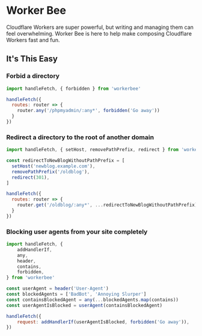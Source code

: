 # Worker Bee

Cloudflare Workers are super powerful, but writing and managing them can feel overwhelming.
Worker Bee is here to help make composing Cloudflare Workers fast and fun.

## It's This Easy

### Forbid a directory

```js
import handleFetch, { forbidden } from 'workerbee'

handleFetch({
  routes: router => {
    router.any('/phpmyadmin/:any*', forbidden('Go away'))
  }
})
```

### Redirect a directory to the root of another domain

```js
import handleFetch, { setHost, removePathPrefix, redirect } from 'workerbee'

const redirectToNewBlogWithoutPathPrefix = [
  setHost('newblog.example.com'),
  removePathPrefix('/oldblog'),
  redirect(301),
]

handleFetch({
  routes: router => {
    router.get('/oldblog/:any*', ...redirectToNewBlogWithoutPathPrefix)
  }
})
```

### Blocking user agents from your site completely

```js
import handleFetch, {
	addHandlerIf,
	any,
	header,
	contains,
	forbidden,
} from 'workerbee'

const userAgent = header('User-Agent')
const blockedAgents = ['BadBot', 'Annoying Slurper']
const containsBlockedAgent = any(...blockedAgents.map(contains))
const userAgentIsBlocked = userAgent(containsBlockedAgent)

handleFetch({
	request: addHandlerIf(userAgentIsBlocked, forbidden('Go away')),
})
```
